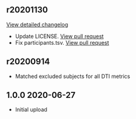 ## r20201130
[View detailed changelog](https://github.com/spine-generic/data-single-subject/compare/r20200914...r20201130)
 - Update LICENSE.  [View pull request](https://github.com/spine-generic/data-single-subject/pull/13)
 - Fix participants.tsv.  [View pull request](https://github.com/spine-generic/data-single-subject/pull/12)


## r20200914
- Matched excluded subjects for all DTI metrics


## 1.0.0 2020-06-27
 - Initial upload
